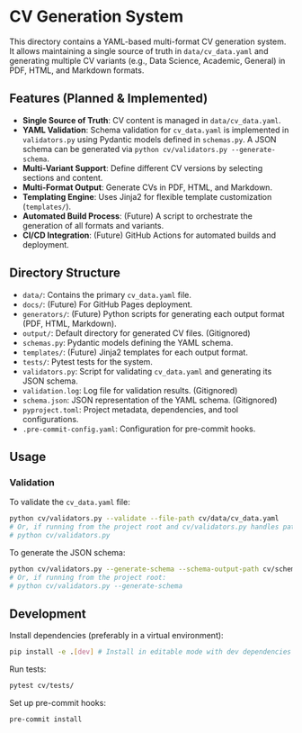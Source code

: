 # CV Generation System

This directory contains a YAML-based multi-format CV generation system.
It allows maintaining a single source of truth in `data/cv_data.yaml` and generating multiple CV variants (e.g., Data Science, Academic, General) in PDF, HTML, and Markdown formats.

## Features (Planned & Implemented)

*   **Single Source of Truth**: CV content is managed in `data/cv_data.yaml`.
*   **YAML Validation**: Schema validation for `cv_data.yaml` is implemented in `validators.py` using Pydantic models defined in `schemas.py`. A JSON schema can be generated via `python cv/validators.py --generate-schema`.
*   **Multi-Variant Support**: Define different CV versions by selecting sections and content.
*   **Multi-Format Output**: Generate CVs in PDF, HTML, and Markdown.
*   **Templating Engine**: Uses Jinja2 for flexible template customization (`templates/`).
*   **Automated Build Process**: (Future) A script to orchestrate the generation of all formats and variants.
*   **CI/CD Integration**: (Future) GitHub Actions for automated builds and deployment.

## Directory Structure

*   `data/`: Contains the primary `cv_data.yaml` file.
*   `docs/`: (Future) For GitHub Pages deployment.
*   `generators/`: (Future) Python scripts for generating each output format (PDF, HTML, Markdown).
*   `output/`: Default directory for generated CV files. (Gitignored)
*   `schemas.py`: Pydantic models defining the YAML schema.
*   `templates/`: (Future) Jinja2 templates for each output format.
*   `tests/`: Pytest tests for the system.
*   `validators.py`: Script for validating `cv_data.yaml` and generating its JSON schema.
*   `validation.log`: Log file for validation results. (Gitignored)
*   `schema.json`: JSON representation of the YAML schema. (Gitignored)
*   `pyproject.toml`: Project metadata, dependencies, and tool configurations.
*   `.pre-commit-config.yaml`: Configuration for pre-commit hooks.

## Usage

### Validation

To validate the `cv_data.yaml` file:
```bash
python cv/validators.py --validate --file-path cv/data/cv_data.yaml
# Or, if running from the project root and cv/validators.py handles paths correctly:
# python cv/validators.py
```

To generate the JSON schema:
```bash
python cv/validators.py --generate-schema --schema-output-path cv/schema.json
# Or, if running from the project root:
# python cv/validators.py --generate-schema
```

## Development

Install dependencies (preferably in a virtual environment):
```bash
pip install -e .[dev] # Install in editable mode with dev dependencies from cv/pyproject.toml
```

Run tests:
```bash
pytest cv/tests/
```

Set up pre-commit hooks:
```bash
pre-commit install
```
